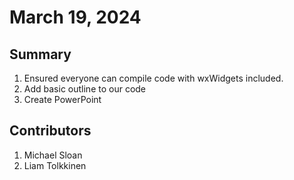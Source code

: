 # March 19, 2024

## Summary
1. Ensured everyone can compile code with wxWidgets included.
2. Add basic outline to our code
3. Create PowerPoint

## Contributors
1. Michael Sloan
2. Liam Tolkkinen